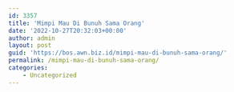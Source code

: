 ```yaml
---
id: 3357
title: 'Mimpi Mau Di Bunuh Sama Orang'
date: '2022-10-27T20:32:03+00:00'
author: admin
layout: post
guid: 'https://bos.awn.biz.id/mimpi-mau-di-bunuh-sama-orang/'
permalink: /mimpi-mau-di-bunuh-sama-orang/
categories:
    - Uncategorized
---
```


